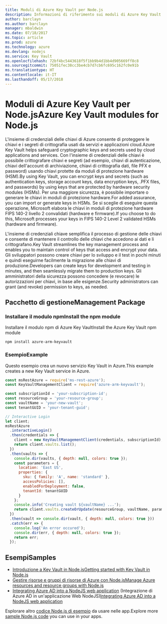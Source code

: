 ```yaml
---
title: Moduli di Azure Key Vault per Node.js
description: Informazioni di riferimento sui moduli di Azure Key Vault per Node.js
author: barclayn
ms.author: barclayn
manager: mbaldwin
ms.date: 07/18/2017
ms.topic: article
ms.prod: azure
ms.technology: azure
ms.devlang: nodejs
ms.service: Key Vault
ms.openlocfilehash: 72bf4bc5443618f5f1bb9b4d1bb4d905669ff8c8
ms.sourcegitcommit: 75051fec38cc3be4cb7d7cb6fc695c162fc0e91b
ms.translationtype: HT
ms.contentlocale: it-IT
ms.lasthandoff: 05/17/2018
---
```

# <a name="azure-key-vault-modules-for-nodejs"></a><span data-ttu-id="23011-103">Moduli di Azure Key Vault per Node.js</span><span class="sxs-lookup"><span data-stu-id="23011-103">Azure Key Vault modules for Node.js</span></span>

<span data-ttu-id="23011-104">L'insieme di credenziali delle chiavi di Azure consente di proteggere le chiavi e i segreti di crittografia usati da servizi e applicazioni cloud.</span><span class="sxs-lookup"><span data-stu-id="23011-104">Azure Key Vault helps safeguard cryptographic keys and secrets used by cloud applications and services.</span></span> <span data-ttu-id="23011-105">Con l'insieme di credenziali delle chiavi è possibile crittografare chiavi e segreti (ad esempio, chiavi di autenticazione, chiavi dell'account di archiviazione, chiavi di crittografia dati, file PFX e password) usando chiavi protette da moduli di protezione hardware (HSM).</span><span class="sxs-lookup"><span data-stu-id="23011-105">By using Key Vault, you can encrypt keys and secrets (such as authentication keys, storage account keys, data encryption keys, .PFX files, and passwords) by using keys that are protected by hardware security modules (HSMs).</span></span> <span data-ttu-id="23011-106">Per una maggiore sicurezza, è possibile importare o generare le chiavi in moduli di protezione hardware.</span><span class="sxs-lookup"><span data-stu-id="23011-106">For added assurance, you can import or generate keys in HSMs.</span></span> <span data-ttu-id="23011-107">Se si sceglie di eseguire questa operazione, Microsoft elabora le chiavi in moduli di protezione hardware FIPS 140-2 livello 2 convalidati (hardware e firmware).</span><span class="sxs-lookup"><span data-stu-id="23011-107">If you choose to do this, Microsoft processes your keys in FIPS 140-2 Level 2 validated HSMs (hardware and firmware).</span></span>

<span data-ttu-id="23011-108">L'insieme di credenziali chiave semplifica il processo di gestione delle chiavi e consente di mantenere il controllo delle chiavi che accedono ai dati e li crittografano.</span><span class="sxs-lookup"><span data-stu-id="23011-108">Key Vault streamlines the key management process and enables you to maintain control of keys that access and encrypt your data.</span></span> <span data-ttu-id="23011-109">Gli sviluppatori possono creare chiavi per lo sviluppo e il test in pochi minuti e quindi eseguirne facilmente la migrazione alle chiavi di produzione.</span><span class="sxs-lookup"><span data-stu-id="23011-109">Developers can create keys for development and testing in minutes, and then seamlessly migrate them to production keys.</span></span> <span data-ttu-id="23011-110">Gli amministratori della sicurezza possono concedere (e revocare) le autorizzazioni per chiavi, in base alle esigenze.</span><span class="sxs-lookup"><span data-stu-id="23011-110">Security administrators can grant (and revoke) permission to keys, as needed.</span></span>

## <a name="management-package"></a><span data-ttu-id="23011-111">Pacchetto di gestione</span><span class="sxs-lookup"><span data-stu-id="23011-111">Management Package</span></span>

### <a name="install-the-npm-module"></a><span data-ttu-id="23011-112">Installare il modulo npm</span><span class="sxs-lookup"><span data-stu-id="23011-112">Install the npm module</span></span> 

<span data-ttu-id="23011-113">Installare il modulo npm di Azure Key Vault</span><span class="sxs-lookup"><span data-stu-id="23011-113">Install the Azure Key Vault npm module</span></span>

```bash
npm install azure-arm-keyvault
```

### <a name="example"></a><span data-ttu-id="23011-114">Esempio</span><span class="sxs-lookup"><span data-stu-id="23011-114">Example</span></span>

<span data-ttu-id="23011-115">Questo esempio crea un nuovo servizio Key Vault in Azure.</span><span class="sxs-lookup"><span data-stu-id="23011-115">This example creates a new Key Vault service in Azure.</span></span>

```javascript
const msRestAzure = require('ms-rest-azure');
const KeyVaultManagementClient = require('azure-arm-keyvault');

const subscriptionId = 'your-subscription-id';
const resourceGroup = 'your-resource-group';
const vaultName = 'your-new-vault';
const tenantGUID = 'your-tenant-guid';

// Interactive Login
let client;
msRestAzure
  .interactiveLogin()
  .then(credentials => {
    client = new KeyVaultManagementClient(credentials, subscriptionId);
    return client.vaults.list();
  })
  .then(vaults => {
    console.dir(vaults, { depth: null, colors: true });
    const parameters = {
      location: 'East US',
      properties: {
        sku: { family: 'A', name: 'standard' },
        accessPolicies: [],
        enabledForDeployment: false,
        tenantId: tenantGUID
      }
    };
    console.info('Creating vault ${vaultName} ...');
    return client.vaults.createOrUpdate(resourceGroup, vaultName, parameters);
  })
  .then(vault => console.dir(vault, { depth: null, colors: true }))
  .catch(err => {
    console.log('An error occured');
    console.dir(err, { depth: null, colors: true });
    return err;
  });
```

## <a name="samples"></a><span data-ttu-id="23011-116">Esempi</span><span class="sxs-lookup"><span data-stu-id="23011-116">Samples</span></span>

- [<span data-ttu-id="23011-117">Introduzione a Key Vault in Node.js</span><span class="sxs-lookup"><span data-stu-id="23011-117">Getting started with Key Vault in Node.js</span></span>](https://azure.microsoft.com/resources/samples/key-vault-node-getting-started/)
- [<span data-ttu-id="23011-118">Gestire risorse e gruppi di risorse di Azure con Node.js</span><span class="sxs-lookup"><span data-stu-id="23011-118">Manage Azure resources and resource groups with Node.js</span></span>](https://azure.microsoft.com/resources/samples/resource-manager-node-resources-and-groups/) 
- <span data-ttu-id="23011-119">[Integrating Azure AD into a NodeJS web application](https://azure.microsoft.com/resources/samples/active-directory-node-webapp-openidconnect/) (Integrazione di Azure AD in un'applicazione Web NodeJS)</span><span class="sxs-lookup"><span data-stu-id="23011-119">[Integrating Azure AD into a NodeJS web application](https://azure.microsoft.com/resources/samples/active-directory-node-webapp-openidconnect/)</span></span> 

<span data-ttu-id="23011-120">Esplorare altro [codice Node.js di esempio](https://azure.microsoft.com/resources/samples/?platform=nodejs) da usare nelle app.</span><span class="sxs-lookup"><span data-stu-id="23011-120">Explore more [sample Node.js code](https://azure.microsoft.com/resources/samples/?platform=nodejs) you can use in your apps.</span></span>
